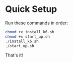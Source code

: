# Quick Setup

Run these commands in order:

```bash
chmod +x install_k6.sh
chmod +x start_up.sh
./install_k6.sh
./start_up.sh
```

That's it!
